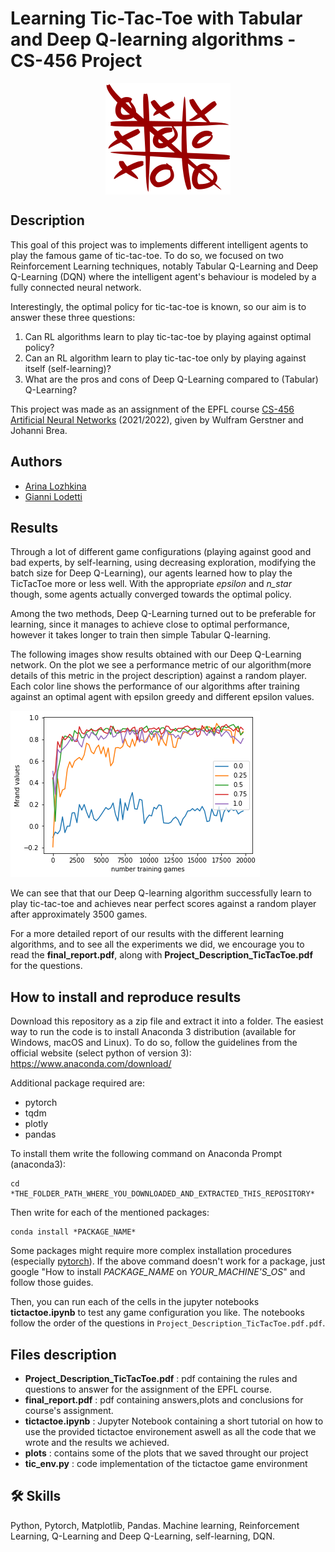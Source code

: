 <!---<p align="center">
  <img alt="🦾Q-Nim" src="https://user-images.githubusercontent.com/62103572/183402410-5bd9bdb6-f020-487d-a81b-a36937470c5a.png">
  <img alt="GitHub commit activity" src="https://img.shields.io/github/commit-activity/y/EliaFantini/Q-NIM-ai-learns-to-play-Nim-using-standard-and-deep-Q-Learning">
  <img alt="GitHub last commit" src="https://img.shields.io/github/last-commit/EliaFantini/Q-NIM-ai-learns-to-play-Nim-using-standard-and-deep-Q-Learning">
  <img alt="GitHub code size" src="https://img.shields.io/github/languages/code-size/EliaFantini/Q-NIM-ai-learns-to-play-Nim-using-standard-and-deep-Q-Learning">
  <img alt="GitHub repo size" src="https://img.shields.io/github/repo-size/EliaFantini/Q-NIM-ai-learns-to-play-Nim-using-standard-and-deep-Q-Learning">
  <img alt="GitHub follow" src="https://img.shields.io/github/followers/EliaFantini?label=Follow">
  <img alt="GitHub fork" src="https://img.shields.io/github/forks/EliaFantini/Q-NIM-ai-learns-to-play-Nim-using-standard-and-deep-Q-Learning?label=Fork">
  <img alt="GitHub watchers" src="https://img.shields.io/github/watchers/EliaFantini/Q-NIM-ai-learns-to-play-Nim-using-standard-and-deep-Q-Learning?label=Watch">
  <img alt="GitHub star" src="https://img.shields.io/github/stars/EliaFantini/Q-NIM-ai-learns-to-play-Nim-using-standard-and-deep-Q-Learning?style=social">
</p> -->
# Learning Tic-Tac-Toe with Tabular and Deep Q-learning algorithms - CS-456 Project


<img src="plots\Tictactoeimage\Tic_tac_toe.svg.png" 
        alt="Picture" 
        style="display: block; margin: 0 auto" />

## Description
This goal of this project was to implements different intelligent agents to play the famous game of tic-tac-toe. To do so, we focused on two Reinforcement Learning techniques, notably Tabular Q-Learning and Deep Q-Learning (DQN) where the intelligent agent's behaviour is modeled by a fully connected neural network. 

Interestingly, the optimal policy for tic-tac-toe is known, so our aim is to answer these three questions:
1. Can RL algorithms learn to play tic-tac-toe by playing against optimal policy?
2. Can an RL algorithm learn to play tic-tac-toe only by playing against itself (self-learning)?
3. What are the pros and cons of Deep Q-Learning compared to (Tabular) Q-Learning?

This project was made as an assignment of the EPFL course [CS-456 Artificial Neural Networks](https://lcnwww.epfl.ch/gerstner/VideoLecturesANN-Gerstner.html) (2021/2022), given by Wulfram Gerstner and Johanni Brea.


## Authors
-  [Arina Lozhkina](https://github.com/arinaLozhkina)
- [Gianni Lodetti](https://github.com/Gianniii)

## Results
Through a lot of different game configurations (playing against good and bad experts, by self-learning, using decreasing exploration, modifying the batch size for Deep Q-Learning), our agents learned how to play the TicTacToe more or less well. With the appropriate *epsilon* and *n_star* though, some agents actually converged
towards the optimal policy. 

Among the two methods, Deep Q-Learning turned out to be preferable for learning, since it manages to achieve close to optimal performance, however it takes longer to train then simple Tabular Q-learning. 

The following images show results obtained with our Deep Q-Learning network. On the plot we see a performance metric of our algorithm(more details of this metric in the project description) against a random player. Each color line shows the performance of our algorithms after training against an optimal agent with epsilon greedy and different epsilon values. 


![alt text](plots/DQN_plots/question14_Mrands.png)
</p>
We can see that that our Deep Q-learning algorithm successfully learn to play tic-tac-toe and achieves near perfect scores against a random player after approximately 3500 games.

</p>

For a more detailed report of our results with the different learning algorithms, and to see all the experiments we did,  we encourage you to read the **final_report.pdf**, along with **Project_Description_TicTacToe.pdf** for the questions. 

## How to install and reproduce results
Download this repository as a zip file and extract it into a folder. The easiest way to run the code is to install Anaconda 3 distribution (available for Windows, macOS and Linux). To do so, follow the guidelines from the official
website (select python of version 3): https://www.anaconda.com/download/

Additional package required are: 
- pytorch
- tqdm
- plotly
- pandas

To install them write the following command on Anaconda Prompt (anaconda3):
```shell
cd *THE_FOLDER_PATH_WHERE_YOU_DOWNLOADED_AND_EXTRACTED_THIS_REPOSITORY*
```
Then write for each of the mentioned packages:
```shell
conda install *PACKAGE_NAME*
```
Some packages might require more complex installation procedures (especially [pytorch](https://pytorch.org/)). If the above command doesn't work for a package, just google "How to install *PACKAGE_NAME* on *YOUR_MACHINE'S_OS*" and follow those guides.

Then, you can run each of the cells in the jupyter notebooks  **tictactoe.ipynb** to test any game configuration you like. The notebooks follow the order of the questions in ```Project_Description_TicTacToe.pdf.pdf```.


## Files description
* **Project_Description_TicTacToe.pdf** : pdf containing the rules and questions to answer for the assignment of the EPFL course.
* **final_report.pdf** : pdf containing answers,plots and conclusions for course's assignment.
* **tictactoe.ipynb** : Jupyter Notebook containing a short tutorial on how to use the provided tictactoe environement aswell as all the code that we wrote and the results we achieved.
* **plots** : contains some of the plots that we saved throught our project
* **tic_env.py** : code implementation of the tictactoe game environment

## 🛠 Skills
Python, Pytorch, Matplotlib, Pandas. Machine learning, Reinforcement Learning, Q-Learning and Deep Q-Learning, self-learning, DQN.
